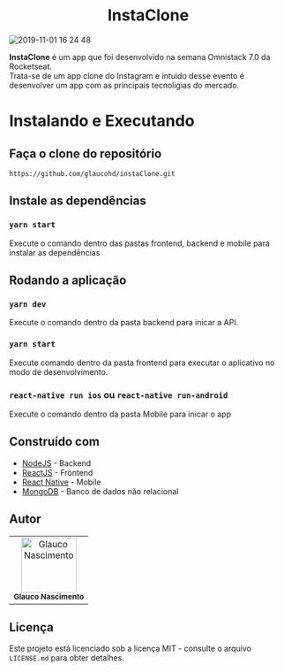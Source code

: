 <h1 align="center">
  InstaClone
</h1>


![2019-11-01 16 24 48](https://user-images.githubusercontent.com/40500767/68065388-5ee25380-fd07-11e9-9a04-72e5473a5497.gif)

 **InstaClone** é um app que foi desenvolvido na semana Omnistack 7.0 da Rocketseat.<br/>
 Trata-se de um app clone do Instagram e intuido desse evento é desenvolver um app com as principais tecnoligias do mercado.<br/>
 


# Instalando e Executando

## Faça o clone do repositório

```
https://github.com/glaucohd/instaClone.git
```

## Instale as dependências


### `yarn start`

Execute o comando dentro das pastas frontend, backend e mobile para instalar as dependências

## Rodando a aplicação



### `yarn dev`

Execute o comando dentro da pasta backend para inicar a API.


### `yarn start`

Execute comando dentro da pasta frontend para executar o aplicativo no modo de desenvolvimento.



### `react-native run ios` ou `react-native run-android`

Execute o comando dentro da pasta Mobile para inicar o app

## Construído com

- [NodeJS](https://nodejs.org/en/) - Backend
- [ReactJS](https://pt-br.reactjs.org/) - Frontend
- [React Native](https://facebook.github.io/react-native/) - Mobile
- [MongoDB](https://www.mongodb.com/) - Banco de dados não relacional


## Autor

<table>
  <tr>
    <td align="center">
      <a href="http://github.com/glaucohd/">
        <img src="https://avatars0.githubusercontent.com/u/40500767?v=4" width="100px;" alt="Glauco Nascimento"/>
        <br />
        <sub>
          <b>Glauco Nascimento</b>
        </sub>
       </a>
       <br />
    </td>
  </tr>
</table>

## Licença

Este projeto está licenciado sob a licença MIT - consulte o arquivo `LICENSE.md` para obter detalhes.
